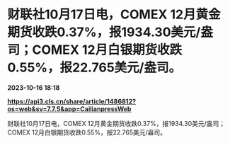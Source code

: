 # 财联社10月17日电，COMEX 12月黄金期货收跌0.37%，报1934.30美元/盎司；COMEX 12月白银期货收跌0.55%，报22.765美元/盎司。

**2023-10-16 18:18**

**https://api3.cls.cn/share/article/1486812?os=web&sv=7.7.5&app=CailianpressWeb**

财联社10月17日电，COMEX 12月黄金期货收跌0.37%，报1934.30美元/盎司；COMEX 12月白银期货收跌0.55%，报22.765美元/盎司。